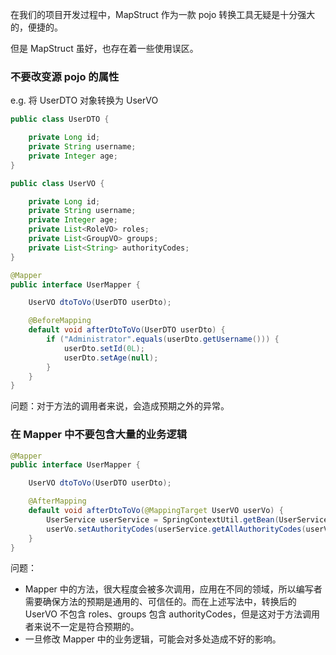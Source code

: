 在我们的项目开发过程中，MapStruct 作为一款 pojo 转换工具无疑是十分强大的，便捷的。

但是 MapStruct 虽好，也存在着一些使用误区。

### 不要改变源 pojo 的属性

e.g. 将 UserDTO 对象转换为 UserVO

   ```java
   public class UserDTO {
   
       private Long id;
       private String username;
       private Integer age;
   }
   
   public class UserVO {
   
       private Long id;
       private String username;
       private Integer age;
       private List<RoleVO> roles;
       private List<GroupVO> groups;
       private List<String> authorityCodes;
   }
   
   @Mapper
   public interface UserMapper {
   
       UserVO dtoToVo(UserDTO userDto);
   
       @BeforeMapping
       default void afterDtoToVo(UserDTO userDto) {
           if ("Administrator".equals(userDto.getUsername())) {
               userDto.setId(0L);
               userDto.setAge(null);
           }
       }
   }
   ```

问题：对于方法的调用者来说，会造成预期之外的异常。

### 在 Mapper 中不要包含大量的业务逻辑

   ```java
   @Mapper
   public interface UserMapper {
   
       UserVO dtoToVo(UserDTO userDto);
   
       @AfterMapping
       default void afterDtoToVo(@MappingTarget UserVO userVo) {
           UserService userService = SpringContextUtil.getBean(UserService.class);
           userVo.setAuthorityCodes(userService.getAllAuthorityCodes(userVo.getId()));
       }
   }
   ```
问题：   

   - Mapper 中的方法，很大程度会被多次调用，应用在不同的领域，所以编写者需要确保方法的预期是通用的、可信任的。而在上述写法中，转换后的 UserVO 不包含 roles、groups 包含 authorityCodes，但是这对于方法调用者来说不一定是符合预期的。
   - 一旦修改 Mapper 中的业务逻辑，可能会对多处造成不好的影响。